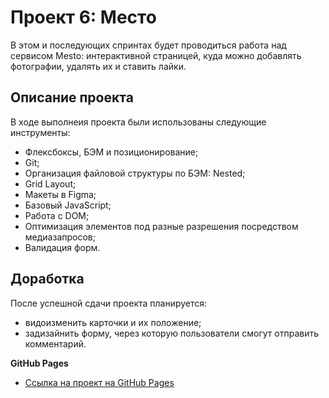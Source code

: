 # Проект 6: Место

В этом и последующих спринтах будет проводиться работа над сервисом Mesto: интерактивной страницей, куда можно добавлять фотографии, удалять их и ставить лайки.

## Описание проекта

В ходе выполнеия проекта были использованы следующие инструменты:
* Флексбоксы, БЭМ и позиционирование;
* Git;
* Организация файловой структуры по БЭМ: Nested;
* Grid Layout;
* Макеты в Figma;
* Базовый JavaScript;
* Работа с DOM;
* Оптимизация элементов под разные разрешения посредством медиазапросов;
* Валидация форм.

## Доработка

После успешной сдачи проекта планируется:
* видоизменить карточки и их положение;
* задизайнить форму, через которую пользователи смогут отправить комментарий.

**GitHub Pages**

* [Ссылка на проект на GitHub Pages](https://aparinalena.github.io/mesto/)